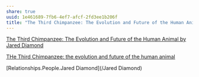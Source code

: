 ```yaml
---
share: true
uuid: 1e461689-7fb6-4ef7-afcf-2fd3ee1b206f
title: "The Third Chimpanzee: The Evolution and Future of the Human Animal"
---
```

[The Third Chimpanzee: The Evolution and Future of the Human Animal by Jared Diamond](https://www.goodreads.com/book/show/49234.The_Third_Chimpanzee)


[THe Third Chimpanzee: the evolution and future of the human animal](http://jareddiamond.org/Jared_Diamond/The_Third_Chimpanzee.html)

[Relationships.People.Jared Diamond](/Jared Diamond)